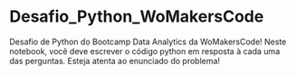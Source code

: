 # Desafio_Python_WoMakersCode
 Desafio de Python do Bootcamp Data Analytics da WoMakersCode! Neste notebook, você deve escrever o código python em resposta à cada uma das perguntas. Esteja atenta ao enunciado do problema!
